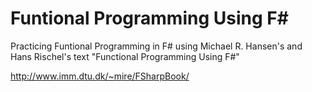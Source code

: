 # Funtional Programming Using F#

Practicing Funtional Programming in F# using Michael R. Hansen's and Hans Rischel's text  "Functional Programming Using F#"

<http://www.imm.dtu.dk/~mire/FSharpBook/>
